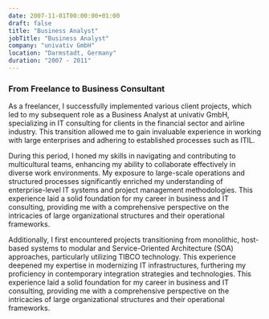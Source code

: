 ```yaml
---
date: 2007-11-01T00:00:00+01:00
draft: false
title: "Business Analyst"
jobTitle: "Business Analyst"
company: "univativ GmbH"
location: "Darmstadt, Germany"
duration: "2007 - 2011"
---
```

### From Freelance to Business Consultant

As a freelancer, I successfully implemented various client projects, which led to my subsequent role as a Business Analyst at univativ GmbH, specializing in IT consulting for clients in the financial sector and airline industry. This transition allowed me to gain invaluable experience in working with large enterprises and adhering to established processes such as ITIL.

During this period, I honed my skills in navigating and contributing to multicultural teams, enhancing my ability to collaborate effectively in diverse work environments. My exposure to large-scale operations and structured processes significantly enriched my understanding of enterprise-level IT systems and project management methodologies. This experience laid a solid foundation for my career in business and IT consulting, providing me with a comprehensive perspective on the intricacies of large organizational structures and their operational frameworks.

Additionally, I first encountered projects transitioning from monolithic, host-based systems to modular and Service-Oriented Architecture (SOA) approaches, particularly utilizing TIBCO technology. This experience deepened my expertise in modernizing IT infrastructures, furthering my proficiency in contemporary integration strategies and technologies. This experience laid a solid foundation for my career in business and IT consulting, providing me with a comprehensive perspective on the intricacies of large organizational structures and their operational frameworks.
